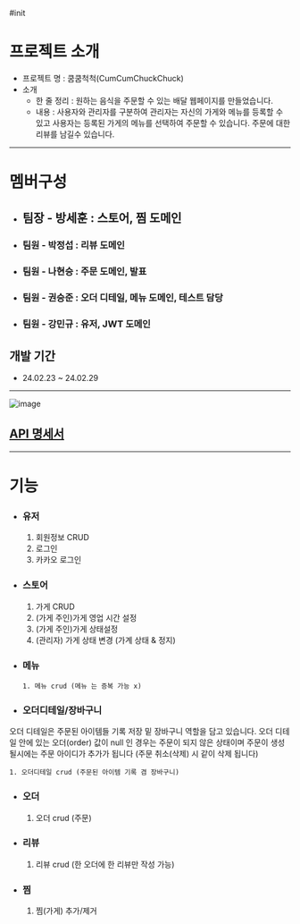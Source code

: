 #init
# 프로젝트 소개
- 프로젝트 명 : 쿰쿰척척(CumCumChuckChuck)
- 소개
    - 한 줄 정리 : 원하는 음식을 주문할 수 있는 배달 웹페이지를 만들었습니다.
    - 내용 :
      사용자와 관리자를 구분하여 관리자는 자신의 가게와 메뉴를 등록할 수 있고 사용자는 등록된 가게의 메뉴를 선택하여 주문할 수 있습니다. 주문에 대한 리뷰를 남길수 있습니다.
---
# 멤버구성
- ## 팀장 - 방세훈 : 스토어, 찜 도메인
- ### 팀원 - 박정섭 : 리뷰 도메인
- ### 팀원 - 나현승 : 주문 도메인, 발표
- ### 팀원 - 권승준 : 오더 디테일, 메뉴 도메인, 테스트 담당
- ### 팀원 - 강민규 : 유저, JWT 도메인

## 개발 기간
* 24.02.23 ~ 24.02.29

---  

![image](https://github.com/team12ofSparta/CumCumChuckChuck/assets/154326391/c7c831b5-9446-410f-ba89-7f02d15eb608)

## [API 명세서](https://teamsparta.notion.site/b18ec1ab1c8347e0bb846817d75c57d6?v=dbce22813d874970b4e227e5b95e31ae)

---

# 기능
- ### 유저


    1. 회원정보 CRUD
    2. 로그인
    3. 카카오 로그인
- ### 스토어


     1. 가게 CRUD
     2. (가게 주인)가게 영업 시간 설정
     3. (가게 주인)가게 상태설정
     4. (관리자) 가게 상태 변경 (가계 상태 & 정지)

- ### 메뉴


      1. 메뉴 crud (메뉴 는 증복 가능 x)
- ### 오더디테일/장바구니
오더 디테일은 주문된 아이템들 기록 저장 밑 장바구니 역할을 담고 있습니다.
오더 디테일 안에 있는 오더(order) 값이 null 인 경우는 주문이 되지 않은 상태이며
주문이 생성 될시에는 주문 아이디가 추가가 됩니다 
(주문 취소(삭제) 시 같이 삭제 됩니다)

    1. 오더디테일 crud (주문된 아이템 기록 겸 장바구니)
    
- ### 오더


    1. 오더 crud (주문)

- ### 리뷰


    1. 리뷰 crud (한 오더에 한 리뷰만 작성 가능)
    
- ### 찜


    1. 찜(가게) 추가/제거